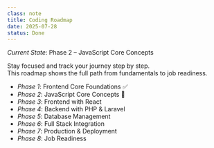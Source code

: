 ```yaml
---
class: note
title: Coding Roadmap
date: 2025-07-28
status: Done
---
```


_Current State_: Phase 2 – JavaScript Core Concepts  

Stay focused and track your journey step by step.  
This roadmap shows the full path from fundamentals to job readiness.

- _Phase 1_: Frontend Core Foundations ✅  
- _Phase 2_: JavaScript Core Concepts 🔄  
- _Phase 3_: Frontend with React  
- _Phase 4_: Backend with PHP & Laravel  
- _Phase 5_: Database Management  
- _Phase 6_: Full Stack Integration  
- _Phase 7_: Production & Deployment  
- _Phase 8_: Job Readiness  
